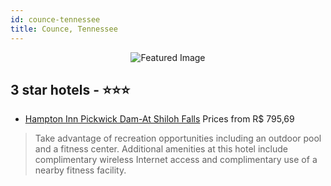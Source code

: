 ```yaml
---
id: counce-tennessee
title: Counce, Tennessee
---
```


<center><img src="https://i.travelapi.com/hotels/1000000/10000/6400/6337/e1e20511_z.jpg" alt="Featured Image" /></center>


##  3 star hotels - ⭐️⭐️⭐️

-    [Hampton Inn Pickwick Dam-At Shiloh Falls](https://us.hurb.com/hotels/counce/hampton-inn-pickwick-dam-at-shiloh-falls-JNP-JP908575?cmp=18055) Prices from R$ 795,69
   > Take advantage of recreation opportunities including an outdoor pool and a fitness center. Additional amenities at this hotel include complimentary wireless Internet access and complimentary use of a nearby fitness facility.
